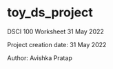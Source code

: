 # toy_ds_project
DSCI 100 Worksheet 31 May 2022

Project creation date: 31 May 2022

Author: Avishka Pratap
